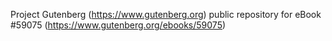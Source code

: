 Project Gutenberg (https://www.gutenberg.org) public repository for
eBook #59075 (https://www.gutenberg.org/ebooks/59075)
